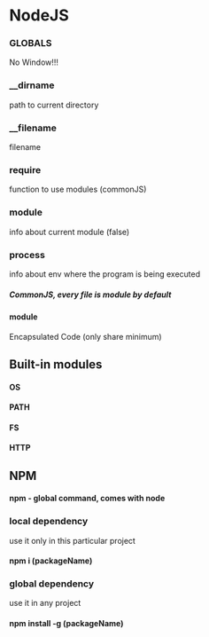 # NodeJS
### GLOBALS
No Window!!!
### __dirname
path to current directory
### __filename
filename
### require
function to use modules (commonJS)
### module 
info about current module (false)
### process
info about env where the program is being executed

##### CommonJS, every file is module by default
#### module
Encapsulated Code (only share minimum)
## Built-in modules
#### OS
#### PATH
#### FS
#### HTTP

## NPM 
#### npm - global command, comes with node
### local dependency
use it only in this particular project
#### npm i (packageName)
### global dependency
use it in any project
#### npm install -g (packageName)

